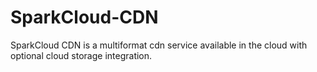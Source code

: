 # SparkCloud-CDN

SparkCloud CDN is a multiformat cdn service available in the cloud with optional cloud storage integration.
